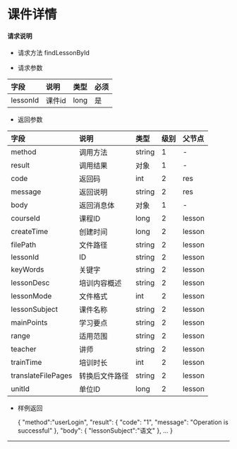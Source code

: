 # 课件详情

#### **请求说明**

* 请求方法 findLessonById

* 请求参数

| 字段 | 说明 | 类型 | 必须 |
| :--- | :--- | :--- | :--- |
| lessonId| 课件id| long | 是 |

* 返回参数

| 字段 | 说明 | 类型 | 级别 | 父节点 |
| :--- | :--- | :--- | :--- | :--- |
| method| 调用方法 | string | 1 | - |
| result | 调用结果 | 对象 | 1 | - |
| code | 返回码| int | 2 | res |
| message| 返回说明 | string | 2 | res |
| body | 返回消息体 | 对象 | 1 | - |
| courseId| 课程ID| long | 2 | lesson|
| createTime| 创建时间 | long| 2 | lesson|
| filePath | 文件路径 | string | 2 | lesson|
| lessonId| ID | string | 2 | lesson|
| keyWords | 关键字 | string | 2 | lesson|
|lessonDesc| 培训内容概述 | string | 2 | lesson|
|lessonMode| 文件格式 | int | 2 | lesson|
|lessonSubject | 课件名称 | string | 2 | lesson|
|mainPoints | 学习要点 | string | 2 | lesson|
|range| 适用范围 | string | 2 | lesson|
|teacher | 讲师 | string | 2 | lesson|
|trainTime | 培训时长 | int | 2 | lesson|
|translateFilePages | 转换后文件路径 | string | 2 | lesson|
|unitId| 单位ID | long | 2 | lesson|

* 样例返回


    {
        "method":"userLogin",
            "result":
            {
            "code": "1",
            "message": "Operation is successful"
            },
        "body":
           { 
               "lessonSubject":"语文"
           },
            ...
    }
****